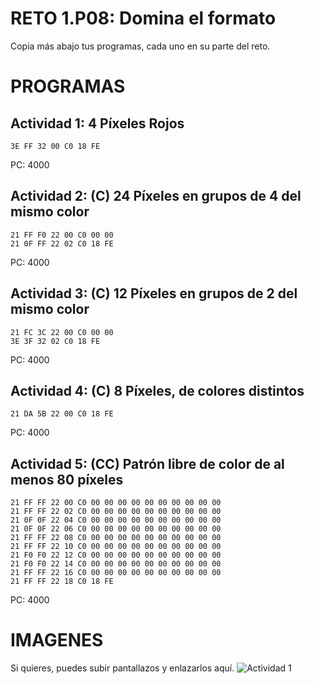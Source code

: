 # RETO 1.P08: Domina el formato
Copia más abajo tus programas, cada uno en su parte del reto.

# PROGRAMAS

## Actividad 1: 4 Píxeles Rojos
```
3E FF 32 00 C0 18 FE
```
PC: 4000

## Actividad 2: (C) 24 Píxeles en grupos de 4 del mismo color
```
21 FF F0 22 00 C0 00 00
21 0F FF 22 02 C0 18 FE
```
PC: 4000

## Actividad 3: (C) 12 Píxeles en grupos de 2 del mismo color
```
21 FC 3C 22 00 C0 00 00
3E 3F 32 02 C0 18 FE
```
PC: 4000

## Actividad 4: (C) 8 Píxeles, de colores distintos
```
21 DA 5B 22 00 C0 18 FE
```
PC: 4000
## Actividad 5: (CC) Patrón libre de color de al menos 80 píxeles
```
21 FF FF 22 00 C0 00 00 00 00 00 00 00 00 00 00 
21 FF FF 22 02 C0 00 00 00 00 00 00 00 00 00 00 
21 0F 0F 22 04 C0 00 00 00 00 00 00 00 00 00 00 
21 0F 0F 22 06 C0 00 00 00 00 00 00 00 00 00 00 
21 FF FF 22 08 C0 00 00 00 00 00 00 00 00 00 00 
21 FF FF 22 10 C0 00 00 00 00 00 00 00 00 00 00 
21 F0 F0 22 12 C0 00 00 00 00 00 00 00 00 00 00 
21 F0 F0 22 14 C0 00 00 00 00 00 00 00 00 00 00 
21 FF FF 22 16 C0 00 00 00 00 00 00 00 00 00 00
21 FF FF 22 18 C0 18 FE
```
PC: 4000

# IMAGENES
Si quieres, puedes subir pantallazos y enlazarlos aquí.
![Actividad 1](/pixelrojo.png)

